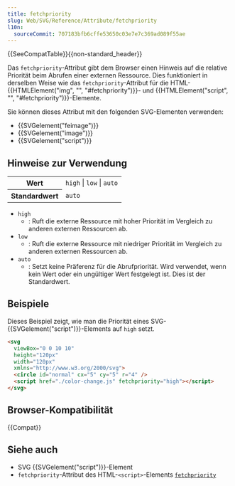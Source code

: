 ```yaml
---
title: fetchpriority
slug: Web/SVG/Reference/Attribute/fetchpriority
l10n:
  sourceCommit: 707183bfb6cffe53650c03e7e7c369ad089f55ae
---
```


{{SeeCompatTable}}{{non-standard_header}}

Das `fetchpriority`-Attribut gibt dem Browser einen Hinweis auf die relative Priorität beim Abrufen einer externen Ressource. Dies funktioniert in derselben Weise wie das `fetchpriority`-Attribut für die HTML-{{HTMLElement("img", "", "#fetchpriority")}}- und {{HTMLElement("script", "", "#fetchpriority")}}-Elemente.

Sie können dieses Attribut mit den folgenden SVG-Elementen verwenden:

- {{SVGelement("feimage")}}
- {{SVGelement("image")}}
- {{SVGelement("script")}}

## Hinweise zur Verwendung

<table class="properties">
  <tbody>
    <tr>
      <th scope="row">Wert</th>
      <td><code>high</code> | <code>low</code> | <code>auto</code></td>
    </tr>
    <tr>
      <th scope="row">Standardwert</th>
      <td><code>auto</code></td>
    </tr>
  </tbody>
</table>

- `high`
  - : Ruft die externe Ressource mit hoher Priorität im Vergleich zu anderen externen Ressourcen ab.
- `low`
  - : Ruft die externe Ressource mit niedriger Priorität im Vergleich zu anderen externen Ressourcen ab.
- `auto`
  - : Setzt keine Präferenz für die Abrufpriorität.
    Wird verwendet, wenn kein Wert oder ein ungültiger Wert festgelegt ist.
    Dies ist der Standardwert.

## Beispiele

Dieses Beispiel zeigt, wie man die Priorität eines SVG-{{SVGelement("script")}}-Elements auf `high` setzt.

```html
<svg
  viewBox="0 0 10 10"
  height="120px"
  width="120px"
  xmlns="http://www.w3.org/2000/svg">
  <circle id="normal" cx="5" cy="5" r="4" />
  <script href="./color-change.js" fetchpriority="high"></script>
</svg>
```

## Browser-Kompatibilität

{{Compat}}

## Siehe auch

- SVG {{SVGelement("script")}}-Element
- `fetchpriority`-Attribut des HTML-<code>&lt;script&gt;</code>-Elements [`fetchpriority`](/de/docs/Web/HTML/Reference/Elements/script#fetchpriority)
